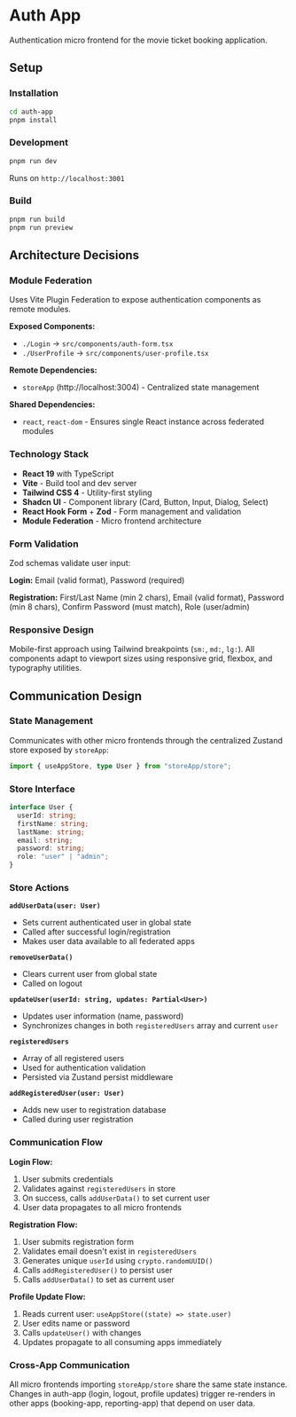 # Auth App

Authentication micro frontend for the movie ticket booking application.

## Setup

### Installation

```bash
cd auth-app
pnpm install
```

### Development

```bash
pnpm run dev
```

Runs on `http://localhost:3001`

### Build

```bash
pnpm run build
pnpm run preview
```

## Architecture Decisions

### Module Federation

Uses Vite Plugin Federation to expose authentication components as remote modules.

**Exposed Components:**
- `./Login` → `src/components/auth-form.tsx`
- `./UserProfile` → `src/components/user-profile.tsx`

**Remote Dependencies:**
- `storeApp` (http://localhost:3004) - Centralized state management

**Shared Dependencies:**
- `react`, `react-dom` - Ensures single React instance across federated modules

### Technology Stack

- **React 19** with TypeScript
- **Vite** - Build tool and dev server
- **Tailwind CSS 4** - Utility-first styling
- **Shadcn UI** - Component library (Card, Button, Input, Dialog, Select)
- **React Hook Form** + **Zod** - Form management and validation
- **Module Federation** - Micro frontend architecture

### Form Validation

Zod schemas validate user input:

**Login:** Email (valid format), Password (required)

**Registration:** First/Last Name (min 2 chars), Email (valid format), Password (min 8 chars), Confirm Password (must match), Role (user/admin)

### Responsive Design

Mobile-first approach using Tailwind breakpoints (`sm:`, `md:`, `lg:`). All components adapt to viewport sizes using responsive grid, flexbox, and typography utilities.

## Communication Design

### State Management

Communicates with other micro frontends through the centralized Zustand store exposed by `storeApp`:

```typescript
import { useAppStore, type User } from "storeApp/store";
```

### Store Interface

```typescript
interface User {
  userId: string;
  firstName: string;
  lastName: string;
  email: string;
  password: string;
  role: "user" | "admin";
}
```

### Store Actions

**`addUserData(user: User)`**
- Sets current authenticated user in global state
- Called after successful login/registration
- Makes user data available to all federated apps

**`removeUserData()`**
- Clears current user from global state
- Called on logout

**`updateUser(userId: string, updates: Partial<User>)`**
- Updates user information (name, password)
- Synchronizes changes in both `registeredUsers` array and current `user`

**`registeredUsers`**
- Array of all registered users
- Used for authentication validation
- Persisted via Zustand persist middleware

**`addRegisteredUser(user: User)`**
- Adds new user to registration database
- Called during user registration

### Communication Flow

**Login Flow:**
1. User submits credentials
2. Validates against `registeredUsers` in store
3. On success, calls `addUserData()` to set current user
4. User data propagates to all micro frontends

**Registration Flow:**
1. User submits registration form
2. Validates email doesn't exist in `registeredUsers`
3. Generates unique `userId` using `crypto.randomUUID()`
4. Calls `addRegisteredUser()` to persist user
5. Calls `addUserData()` to set as current user

**Profile Update Flow:**
1. Reads current user: `useAppStore((state) => state.user)`
2. User edits name or password
3. Calls `updateUser()` with changes
4. Updates propagate to all consuming apps immediately

### Cross-App Communication

All micro frontends importing `storeApp/store` share the same state instance. Changes in auth-app (login, logout, profile updates) trigger re-renders in other apps (booking-app, reporting-app) that depend on user data.
